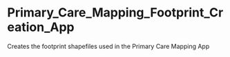 # Primary_Care_Mapping_Footprint_Creation_App
Creates the footprint shapefiles used in the Primary Care Mapping App

